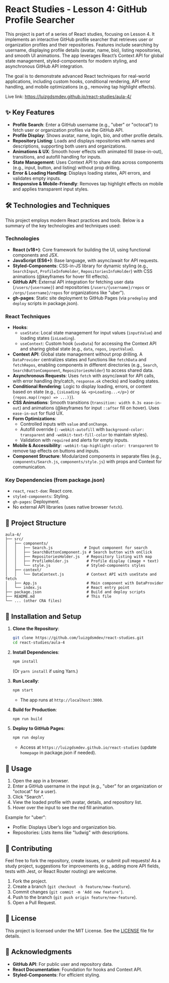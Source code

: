 # React Studies - Lesson 4: GitHub Profile Searcher

This project is part of a series of React studies, focusing on Lesson 4. It implements an interactive GitHub profile searcher that retrieves user or organization profiles and their repositories. Features include searching by username, displaying profile details (avatar, name, bio), listing repositories, and smooth UI animations. The app leverages React’s Context API for global state management, styled-components for modern styling, and asynchronous GitHub API integration.

The goal is to demonstrate advanced React techniques for real-world applications, including custom hooks, conditional rendering, API error handling, and mobile optimizations (e.g., removing tap highlight effects).

Live link: https://luizgdsmdev.github.io/react-studies/aula-4/

## ✨ Key Features

- **Profile Search**: Enter a GitHub username (e.g., "uber" or "octocat") to fetch user or organization profiles via the GitHub API.
- **Profile Display**: Shows avatar, name, login, bio, and other profile details.
- **Repository Listing**: Loads and displays repositories with names and descriptions, supporting both users and organizations.
- **Animations & UX**: Smooth hover effects with animated fill (ease-in-out), transitions, and autofill handling for inputs.
- **State Management**: Uses Context API to share data across components (e.g., input, button, and listing) without prop drilling.
- **Error & Loading Handling**: Displays loading states, API errors, and validates empty inputs.
- **Responsive & Mobile-Friendly**: Removes tap highlight effects on mobile and applies transparent input styles.

## 🛠️ Technologies and Techniques

This project employs modern React practices and tools. Below is a summary of the key technologies and techniques used:

### Technologies
- **React (v18+)**: Core framework for building the UI, using functional components and JSX.
- **JavaScript (ES6+)**: Base language, with async/await for API requests.
- **Styled-Components**: CSS-in-JS library for dynamic styling (e.g., `SearchInput`, `ProfileInfoHolder`, `RepositoriesInfoHolder`) with CSS animations (@keyframes for hover fill effects).
- **GitHub API**: External API integration for fetching user data (`/users/{username}`) and repositories (`/users/{username}/repos` or `/orgs/{username}/repos` for organizations like "uber").
- **gh-pages**: Static site deployment to GitHub Pages (via `predeploy` and `deploy` scripts in package.json).

### React Techniques
- **Hooks**:
  - `useState`: Local state management for input values (`inputValue`) and loading states (`isLoading`).
  - `useContext`: Custom hook (`useData`) for accessing the Context API and sharing global state (e.g., `data`, `repos`, `inputValue`).
- **Context API**: Global state management without prop drilling. A `DataProvider` centralizes states and functions like `fetchData` and `fetchRepos`, enabling components in different directories (e.g., `Search`, `SearchButtonComponent`, `RepositoriesHolder`) to access shared data.
- **Asynchronous Requests**: Uses `fetch` with async/await for API calls, with error handling (try/catch, `response.ok` checks) and loading states.
- **Conditional Rendering**: Logic to display loading, errors, or content based on state (e.g., `{isLoading && <p>Loading...</p>}` or `{repos.map((repo) => ...)}`).
- **CSS Animations**: Smooth transitions (`transition: width 0.3s ease-in-out`) and animations (@keyframes for input `::after` fill on hover). Uses `ease-in-out` for fluid UX.
- **Form Optimizations**:
  - Controlled inputs with `value` and `onChange`.
  - Autofill override (`:-webkit-autofill` with `background-color: transparent` and `-webkit-text-fill-color` to maintain styles).
  - Validation with `required` and alerts for empty inputs.
- **Mobile & Accessibility**: `-webkit-tap-highlight-color: transparent` to remove tap effects on buttons and inputs.
- **Component Structure**: Modularized components in separate files (e.g., `components/Search.js`, `components/style.js`) with props and Context for communication.

### Key Dependencies (from package.json)
- `react`, `react-dom`: React core.
- `styled-components`: Styling.
- `gh-pages`: Deployment.
- No external API libraries (uses native browser `fetch`).

## 📁 Project Structure

```
aula-4/
├── src/
│   ├── components/
│   │   ├── Search.js              # Input component for search
│   │   ├── SearchButtonComponent.js # Search button with onClick
│   │   ├── RepositoriesHolder.js   # Repository listing with map
│   │   ├── ProfileHolder.js        # Profile display (image + text)
│   │   └── style.js                # Styled-components styles
│   ├── context/
│   │   └── DataContext.js          # Context API with useState and fetch
│   ├── App.js                      # Main component with DataProvider
│   └── index.js                    # React entry point
├── package.json                    # Build and deploy scripts
├── README.md                       # This file
└── ... (other CRA files)
```

## 🚀 Installation and Setup

1. **Clone the Repository**:
   ```bash
   git clone https://github.com/luizgdsmdev/react-studies.git
   cd react-studies/aula-4
   ```

2. **Install Dependencies**:
   ```bash
   npm install
   ```
   (Or `yarn install` if using Yarn.)

3. **Run Locally**:
   ```bash
   npm start
   ```
   - The app runs at `http://localhost:3000`.

4. **Build for Production**:
   ```bash
   npm run build
   ```

5. **Deploy to GitHub Pages**:
   ```bash
   npm run deploy
   ```
   - Access at `https://luizgdsmdev.github.io/react-studies` (update `homepage` in package.json if needed).

## 📖 Usage

1. Open the app in a browser.
2. Enter a GitHub username in the input (e.g., "uber" for an organization or "octocat" for a user).
3. Click "Search".
4. View the loaded profile with avatar, details, and repository list.
5. Hover over the input to see the red fill animation.

Example for "uber":
- Profile: Displays Uber’s logo and organization bio.
- Repositories: Lists items like "ludwig" with descriptions.

## 🤝 Contributing

Feel free to fork the repository, create issues, or submit pull requests! As a study project, suggestions for improvements (e.g., adding more API fields, tests with Jest, or React Router routing) are welcome.

1. Fork the project.
2. Create a branch (`git checkout -b feature/new-feature`).
3. Commit changes (`git commit -m 'Add new feature'`).
4. Push to the branch (`git push origin feature/new-feature`).
5. Open a Pull Request.

## 📄 License

This project is licensed under the MIT License. See the [LICENSE](LICENSE) file for details.

## 🙏 Acknowledgments

- **GitHub API**: For public user and repository data.
- **React Documentation**: Foundation for hooks and Context API.
- **Styled-Components**: For efficient styling.
